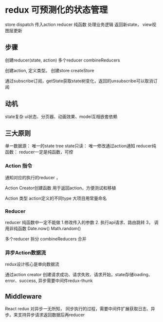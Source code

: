 # redux 可预测化的状态管理

store   dispatch 传入action reducer 纯函数 处理业务逻辑  返回新state， view视图层更新

## 步骤

创建reducer(state, action) 多个reducer combineReducers

创建action, 定义类型。 创建store createStore

通过subscribe订阅，getState获取state树变化，返回的unsubscribe可以取消订阅

## 动机

state复杂  ui状态、分页器、动画效果、model互相嵌套依赖

## 三大原则

单一数据源： 唯一的state tree
state只读： 唯一修改通过action通知
reducer纯函数： reducer一定是纯函数，可控

### Action 指令

通知对应的执行的reducer ，

Action Creator创建函数  用于返回action，方便测试和移植

Action 类型  action定义的不同type 大项目用常量命名

### Reducer 

reducer 纯函数中一定不能做 1.修改传入的参数 2. 执行api请求、路由跳转 3， 调用非纯函数 Date.now()  Math.random()

多个reducer 拆分   combineReducers 合并

### 异步Action数据流

redux设计核心是单向数据流

通过action creator 创建请求成功、请求失败、请求开始，state存储loading、error、success, 异步需要中间件redux-thunk

## Middleware 

React redux 对异步一无所知， 同步执行的过程，需要中间件扩展获取日志、异步。来支持异步请求返回数据后再reducer


